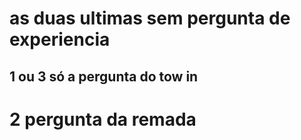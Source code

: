 # as duas ultimas sem pergunta de experiencia

## 1 ou 3 só a pergunta do tow in

# 2 pergunta da remada